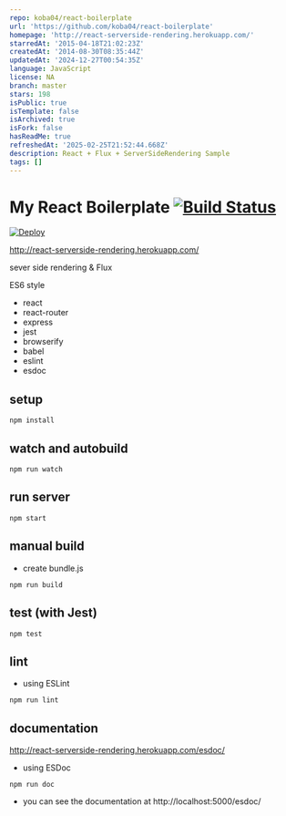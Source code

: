```yaml
---
repo: koba04/react-boilerplate
url: 'https://github.com/koba04/react-boilerplate'
homepage: 'http://react-serverside-rendering.herokuapp.com/'
starredAt: '2015-04-18T21:02:23Z'
createdAt: '2014-08-30T08:35:44Z'
updatedAt: '2024-12-27T00:54:35Z'
language: JavaScript
license: NA
branch: master
stars: 198
isPublic: true
isTemplate: false
isArchived: true
isFork: false
hasReadMe: true
refreshedAt: '2025-02-25T21:52:44.668Z'
description: React + Flux + ServerSideRendering Sample
tags: []
---
```


# My React Boilerplate  [![Build Status](https://travis-ci.org/koba04/react-boilerplate.svg?branch=master)](https://travis-ci.org/koba04/react-boilerplate)


[![Deploy](https://www.herokucdn.com/deploy/button.png)](https://heroku.com/deploy?template=https://github.com/koba04/react-boilerplate)

http://react-serverside-rendering.herokuapp.com/

sever side rendering & Flux

ES6 style

* react
* react-router
* express
* jest
* browserify
* babel
* eslint
* esdoc

## setup
```
npm install
```

## watch and autobuild
```
npm run watch
```

## run server
```
npm start
```

## manual build
* create bundle.js
```
npm run build
```

## test (with Jest)

```
npm test
```

## lint

* using ESLint

```
npm run lint
```

## documentation

http://react-serverside-rendering.herokuapp.com/esdoc/

* using ESDoc

```
npm run doc
```

* you can see the documentation at http://localhost:5000/esdoc/

